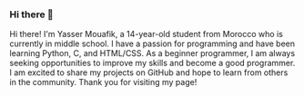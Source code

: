 ### Hi there 👋

Hi there! I'm Yasser Mouafik, a 14-year-old student from Morocco who is currently in middle school. I have a passion for programming and have been learning Python, C, and HTML/CSS. As a beginner programmer, I am always seeking opportunities to improve my skills and become a good programmer. I am excited to share my projects on GitHub and hope to learn from others in the community. Thank you for visiting my page!
